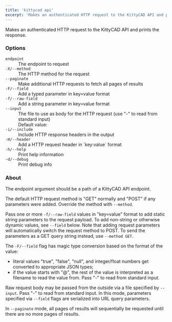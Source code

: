 ```yaml
---
title: 'kittycad api'
excerpt: 'Makes an authenticated HTTP request to the KittyCAD API and prints the response.'
---
```


Makes an authenticated HTTP request to the KittyCAD API and prints the response.

### Options

<dl class="flags">
   <dt><code>endpoint</code></dt>
   <dd>The endpoint to request</dd>

   <dt><code>-X/--method</code></dt>
   <dd>The HTTP method for the request</dd>

   <dt><code>--paginate</code></dt>
   <dd>Make additional HTTP requests to fetch all pages of results</dd>

   <dt><code>-F/--field</code></dt>
   <dd>Add a typed parameter in key=value format</dd>

   <dt><code>-f/--raw-field</code></dt>
   <dd>Add a string parameter in key=value format</dd>

   <dt><code>--input</code></dt>
   <dd>The file to use as body for the HTTP request (use "-" to read from standard input)<br/>Default value: <code></code></dd>

   <dt><code>-i/--include</code></dt>
   <dd>Include HTTP response headers in the output</dd>

   <dt><code>-H/--header</code></dt>
   <dd>Add a HTTP request header in `key:value` format</dd>

   <dt><code>-h/--help</code></dt>
   <dd>Print help information</dd>

   <dt><code>-d/--debug</code></dt>
   <dd>Print debug info</dd>
</dl>

### About

The endpoint argument should be a path of a KittyCAD API endpoint.

The default HTTP request method is "GET" normally and "POST" if any parameters
were added. Override the method with `--method`.

Pass one or more `-f/--raw-field` values in "key=value" format to add static string
parameters to the request payload. To add non-string or otherwise dynamic values, see
`--field` below. Note that adding request parameters will automatically switch the
request method to POST. To send the parameters as a GET query string instead, use
`--method GET`.

The `-F/--field` flag has magic type conversion based on the format of the value:

-   literal values "true", "false", "null", and integer/float numbers get converted to
    appropriate JSON types;
-   if the value starts with "@", the rest of the value is interpreted as a
    filename to read the value from. Pass "-" to read from standard input.

Raw request body may be passed from the outside via a file specified by `--input`.
Pass "-" to read from standard input. In this mode, parameters specified via
`--field` flags are serialized into URL query parameters.

In `--paginate` mode, all pages of results will sequentially be requested until
there are no more pages of results.
